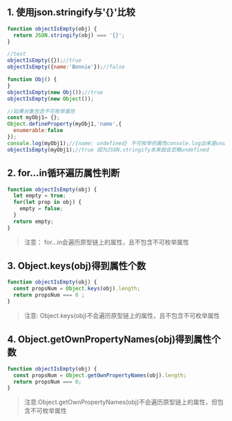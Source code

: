 ## 1. 使用json.stringify与'{}'比较

```js
function objectIsEmpty(obj) {
  return JSON.stringify(obj) === '{}';
}

//test
objectIsEmpty({});//true
objectIsEmpty({name:'Bonnie'});//false

function Obj() {
}
objectIsEmpty(new Obj());//true
objectIsEmpty(new Object());

//如果对象包含不可枚举属性
const myObj1= {};
Object.defineProperty(myObj1,'name',{
  enumerable:false
});
console.log(myObj1);//{name: undefined} 不可枚举的属性console.log出来是undefined
objectIsEmpty(myObj1);//true 因为JSON.stringify本来就会忽略undefined
```

## 2. for...in循环遍历属性判断
```js
function objectIsEmpty(obj) {
  let empty = true;
  for(let prop in obj) {
    empty = false;
  }
  return empty;
}
```
> 注意： for...in会遍历原型链上的属性，且不包含不可枚举属性

## 3. Object.keys(obj)得到属性个数
```js
function objectIsEmpty(obj) {
  const propsNum = Object.keys(obj).length;
  return propsNum === 0 ;
}
```
> 注意: Object.keys(obj)不会遍历原型链上的属性，且不包含不可枚举属性

## 4. Object.getOwnPropertyNames(obj)得到属性个数
```js
function objectIsEmpty(obj) {
  const propsNum = Object.getOwnPropertyNames(obj).length;
  return propsNum === 0;
}
```
> 注意:Object.getOwnPropertyNames(obj)不会遍历原型链上的属性，但包含不可枚举属性